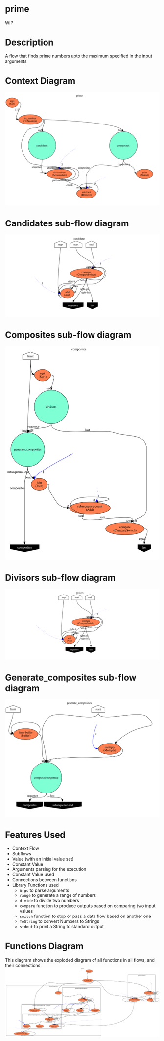 prime
==

WIP

Description
===
A flow that finds prime numbers upto the maximum specified in the input arguments

Context Diagram
===
![Context diagram](prime.dot.svg)

Candidates sub-flow diagram
====

!['candidates' flow](candidates.dot.svg)

Composites sub-flow diagram
====
!['composites' diagram](composites.dot.svg)

Divisors sub-flow diagram
====
!['divisors' diagram](divisors.dot.svg)

Generate_composites sub-flow diagram
====
!['generate_composites' diagram](generate_composites.dot.svg)

Features Used
===
* Context Flow
* Subflows
* Value (with an initial value set)
* Constant Value
* Arguments parsing for the execution
* Constant Value used
* Connections between functions
* Library Functions used
    * `Args` to parse arguments
    * `range` to generate a range of numbers
    * `divide` to divide two numbers
    * `compare` function to produce outputs based on comparing two input values
    * `switch` function to stop or pass a data flow based on another one
    * `ToString` to convert Numbers to Strings
    * `stdout` to print a String to standard output
    
Functions Diagram
===
This diagram shows the exploded diagram of all functions in all flows, and their connections.
![Full functions diagram](functions.dot.svg)